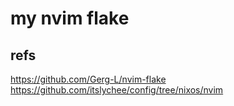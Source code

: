 # my nvim flake

## refs
https://github.com/Gerg-L/nvim-flake
https://github.com/itslychee/config/tree/nixos/nvim
